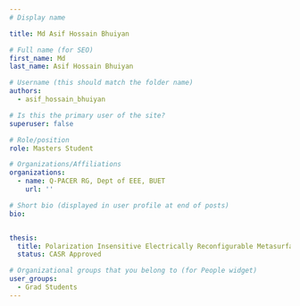 ```yaml
---
# Display name

title: Md Asif Hossain Bhuiyan

# Full name (for SEO)
first_name: Md
last_name: Asif Hossain Bhuiyan

# Username (this should match the folder name)
authors:
  - asif_hossain_bhuiyan

# Is this the primary user of the site?
superuser: false

# Role/position
role: Masters Student 

# Organizations/Affiliations
organizations:
  - name: Q-PACER RG, Dept of EEE, BUET
    url: ''

# Short bio (displayed in user profile at end of posts)
bio: 


thesis:
  title: Polarization Insensitive Electrically Reconfigurable Metasurface For Metalensing At Near Infrared Waveband
  status: CASR Approved

# Organizational groups that you belong to (for People widget)
user_groups:
  - Grad Students
---
```

